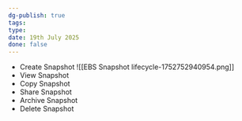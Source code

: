 ```yaml
---
dg-publish: true
tags: 
type: 
date: 19th July 2025
done: false
---
```


- Create Snapshot
	![[EBS Snapshot lifecycle-1752752940954.png]]
- View Snapshot
- Copy Snapshot
- Share Snapshot
- Archive Snapshot
- Delete Snapshot